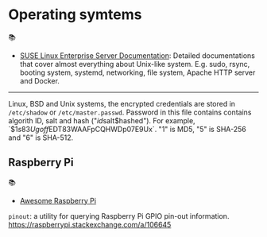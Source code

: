 # Operating symtems

📚
 * [SUSE Linux Enterprise Server Documentation](https://documentation.suse.com/sles/15-SP1/html/SLES-all/index.html): Detailed documentations that  cover almost everything about Unix-like system. E.g. sudo, rsync, booting system, systemd, networking, file system, Apache HTTP server and Docker.

---

Linux, BSD and Unix systems, the encrypted credentials are stored in `/etc/shadow` or `/etc/master.passwd`.
Password in this file contains contains algorith ID, salt and hash ("$id$salt$hashed"). For example, `$1$s83Ugoff$EDT83WAAFpCQHWDp07E9Ux`. "$1$" is MD5, "$5$" is SHA-256 and "$6$" is SHA-512.

## Raspberry Pi

📚
 * [Awesome Raspberry Pi](https://github.com/thibmaek/awesome-raspberry-pi)

`pinout`: a utility for querying Raspberry Pi GPIO pin-out information. https://raspberrypi.stackexchange.com/a/106645

